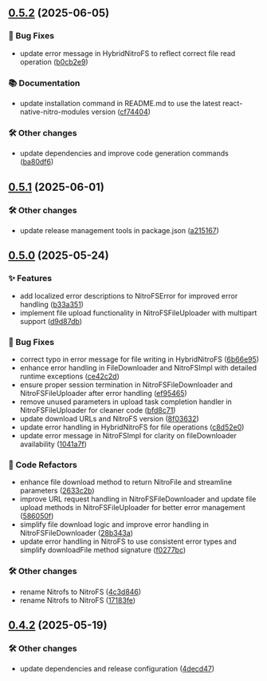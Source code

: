 ## [0.5.2](https://github.com/patrickkabwe/react-native-nitro-fs/compare/v0.5.1...v0.5.2) (2025-06-05)

### 🐛 Bug Fixes

* update error message in HybridNitroFS to reflect correct file read operation ([b0cb2e9](https://github.com/patrickkabwe/react-native-nitro-fs/commit/b0cb2e9ab9cb50cbccb55b887085c4668cd0a78e))

### 📚 Documentation

* update installation command in README.md to use the latest react-native-nitro-modules version ([cf74404](https://github.com/patrickkabwe/react-native-nitro-fs/commit/cf744047a4a86b843765fb3158a3fca3cbd0f051))

### 🛠️ Other changes

* update dependencies and improve code generation commands ([ba80df6](https://github.com/patrickkabwe/react-native-nitro-fs/commit/ba80df6c19aa8aef75918e4115213b28d7fb7d39))

## [0.5.1](https://github.com/patrickkabwe/react-native-nitro-fs/compare/v0.5.0...v0.5.1) (2025-06-01)

### 🛠️ Other changes

* update release management tools in package.json ([a215167](https://github.com/patrickkabwe/react-native-nitro-fs/commit/a215167fcfc18778603b2f6bb92a4cb74d05f9db))

## [0.5.0](https://github.com/patrickkabwe/react-native-nitro-fs/compare/v0.4.2...v0.5.0) (2025-05-24)

### ✨ Features

* add localized error descriptions to NitroFSError for improved error handling ([b33a351](https://github.com/patrickkabwe/react-native-nitro-fs/commit/b33a351830f50d4b93dac2c2ce1e57e191144b4f))
* implement file upload functionality in NitroFSFileUploader with multipart support ([d9d87db](https://github.com/patrickkabwe/react-native-nitro-fs/commit/d9d87db2801ed6cf2d833d3f651bb75e079cf5f3))

### 🐛 Bug Fixes

* correct typo in error message for file writing in HybridNitroFS ([6b66e95](https://github.com/patrickkabwe/react-native-nitro-fs/commit/6b66e95207770df2789371d527c49999f0c522e0))
* enhance error handling in FileDownloader and NitroFSImpl with detailed runtime exceptions ([ce42c2d](https://github.com/patrickkabwe/react-native-nitro-fs/commit/ce42c2d3dd5e05e7feaf9f8978514fb7857bedb0))
* ensure proper session termination in NitroFSFileDownloader and NitroFSFileUploader after error handling ([ef95465](https://github.com/patrickkabwe/react-native-nitro-fs/commit/ef954652727a635e95a649d4d1b98cdbd9b6de8f))
* remove unused parameters in upload task completion handler in NitroFSFileUploader for cleaner code ([bfd8c71](https://github.com/patrickkabwe/react-native-nitro-fs/commit/bfd8c71a6ec7425962900d264f321acbeca3bfcb))
* update download URLs and NitroFS version ([8f03632](https://github.com/patrickkabwe/react-native-nitro-fs/commit/8f036324749a7c28fca71095f2cb35300e44be6c))
* update error handling in HybridNitroFS for file operations ([c8d52e0](https://github.com/patrickkabwe/react-native-nitro-fs/commit/c8d52e0d96deaa7042f5c07e3e05c7442dc2e5bd))
* update error message in NitroFSImpl for clarity on fileDownloader availability ([1041a7f](https://github.com/patrickkabwe/react-native-nitro-fs/commit/1041a7f62097fffa5f6b1c14e6280bbb42cbab66))

### 🔄 Code Refactors

* enhance file download method to return NitroFile and streamline parameters ([2633c2b](https://github.com/patrickkabwe/react-native-nitro-fs/commit/2633c2bcc00a8148feceffde96009ba076e0cac5))
* improve URL request handling in NitroFSFileDownloader and update file upload methods in NitroFSFileUploader for better error management ([586050f](https://github.com/patrickkabwe/react-native-nitro-fs/commit/586050f94e6cbc954d78ef9878e332572985ba8f))
* simplify file download logic and improve error handling in NitroFSFileDownloader ([28b343a](https://github.com/patrickkabwe/react-native-nitro-fs/commit/28b343a9f51e7e071b1d50deaa0450caeb4aa0ff))
* update error handling in NitroFS to use consistent error types and simplify downloadFile method signature ([f0277bc](https://github.com/patrickkabwe/react-native-nitro-fs/commit/f0277bc8d20561a8d772b5ed50092c8c1bf73e5a))

### 🛠️ Other changes

* rename Nitrofs to NitroFS ([4c3d846](https://github.com/patrickkabwe/react-native-nitro-fs/commit/4c3d8468b4473bb80cf6a84cc9004f3c7a85c6e2))
* rename Nitrofs to NitroFS ([17183fe](https://github.com/patrickkabwe/react-native-nitro-fs/commit/17183fe2fef6333cee8ea8482fcd5a35df827bec))

## [0.4.2](https://github.com/patrickkabwe/react-native-nitro-fs/compare/v0.4.1...v0.4.2) (2025-05-19)

### 🛠️ Other changes

* update dependencies and release configuration ([4decd47](https://github.com/patrickkabwe/react-native-nitro-fs/commit/4decd470e3a6796f4c4564beb4a42ec50a486864))

